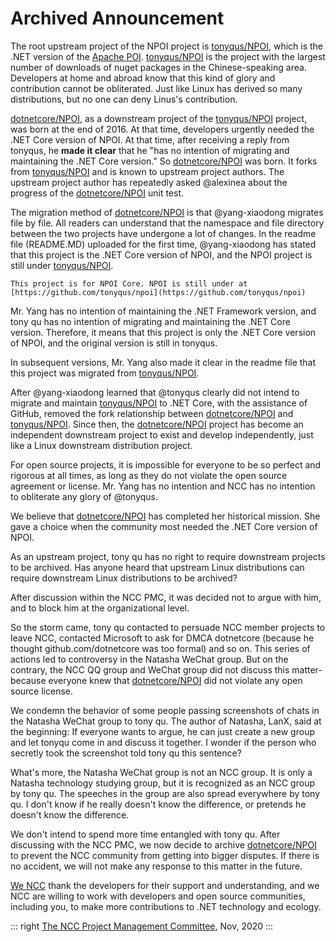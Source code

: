 # Archived Announcement

The root upstream project of the NPOI project is [tonyqus/NPOI](https://github.com/tonyqus/NPOI), which is the .NET version of the [Apache POI](https://github.com/apache/poi). [tonyqus/NPOI](https://github.com/tonyqus/NPOI) is the project with the largest number of downloads of nuget packages in the Chinese-speaking area. Developers at home and abroad know that this kind of glory and contribution cannot be obliterated. Just like Linux has derived so many distributions, but no one can deny Linus's contribution.

[dotnetcore/NPOI](https://github.com/dotnetcore/NPOI), as a downstream project of the [tonyqus/NPOI](https://github.com/tonyqus/NPOI) project, was born at the end of 2016. At that time, developers urgently needed the .NET Core version of NPOI. At that time, after receiving a reply from tonyqus, he **made it clear** that he "has no intention of migrating and maintaining the .NET Core version." So [dotnetcore/NPOI](https://github.com/dotnetcore/NPOI) was born. It forks from [tonyqus/NPOI](https://github.com/tonyqus/NPOI) and is known to upstream project authors. The upstream project author has repeatedly asked @alexinea about the progress of the [dotnetcore/NPOI](https://github.com/dotnetcore/NPOI) unit test.

The migration method of [dotnetcore/NPOI](https://github.com/dotnetcore/NPOI) is that @yang-xiaodong migrates file by file. All readers can understand that the namespace and file directory between the two projects have undergone a lot of changes. In the readme file (README.MD) uploaded for the first time, @yang-xiaodong has stated that this project is the .NET Core version of NPOI, and the NPOI project is still under [tonyqus/NPOI](https://github.com/tonyqus/NPOI).

```
This project is for NPOI Core. NPOI is still under at [https://github.com/tonyqus/npoi](https://github.com/tonyqus/npoi)
```

Mr. Yang has no intention of maintaining the .NET Framework version, and tony qu has no intention of migrating and maintaining the .NET Core version. Therefore, it means that this project is only the .NET Core version of NPOI, and the original version is still in tonyqus.

In subsequent versions, Mr. Yang also made it clear in the readme file that this project was migrated from [tonyqus/NPOI](https://github.com/tonyqus/NPOI).

After @yang-xiaodong learned that @tonyqus clearly did not intend to migrate and maintain [tonyqus/NPOI](https://github.com/tonyqus/NPOI) to .NET Core, with the assistance of GitHub, removed the fork relationship between [dotnetcore/NPOI](https://github.com/dotnetcore/NPOI) and [tonyqus/NPOI](https://github.com/tonyqus/NPOI). Since then, the [dotnetcore/NPOI](https://github.com/dotnetcore/NPOI) project has become an independent downstream project to exist and develop independently, just like a Linux downstream distribution project.

For open source projects, it is impossible for everyone to be so perfect and rigorous at all times, as long as they do not violate the open source agreement or license. Mr. Yang has no intention and NCC has no intention to obliterate any glory of @tonyqus.

We believe that [dotnetcore/NPOI](https://github.com/dotnetcore/NPOI) has completed her historical mission. She gave a choice when the community most needed the .NET Core version of NPOI.

As an upstream project, tony qu has no right to require downstream projects to be archived. Has anyone heard that upstream Linux distributions can require downstream Linux distributions to be archived?

After discussion within the NCC PMC, it was decided not to argue with him, and to block him at the organizational level.

So the storm came, tony qu contacted to persuade NCC member projects to leave NCC, contacted Microsoft to ask for DMCA dotnetcore (because he thought github.com/dotnetcore was too formal) and so on. This series of actions led to controversy in the Natasha WeChat group. But on the contrary, the NCC QQ group and WeChat group did not discuss this matter-because everyone knew that [dotnetcore/NPOI](https://github.com/dotnetcore/NPOI) did not violate any open source license.

We condemn the behavior of some people passing screenshots of chats in the Natasha WeChat group to tony qu. The author of Natasha, LanX, said at the beginning: If everyone wants to argue, he can just create a new group and let tonyqu come in and discuss it together. I wonder if the person who secretly took the screenshot told tony qu this sentence?

What's more, the Natasha WeChat group is not an NCC group. It is only a Natasha technology studying group, but it is recognized as an NCC group by tony qu. The speeches in the group are also spread everywhere by tony qu. I don't know if he really doesn't know the difference, or pretends he doesn't know the difference.

We don't intend to spend more time entangled with tony qu. After discussing with the NCC PMC, we now decide to archive [dotnetcore/NPOI](https://github.com/dotnetcore/NPOI) to prevent the NCC community from getting into bigger disputes. If there is no accident, we will not make any response to this matter in the future.

[We NCC](https://github.com/dotnetcore) thank the developers for their support and understanding, and we NCC are willing to work with developers and open source communities, including you, to make more contributions to .NET technology and ecology.

::: right
[The NCC Project Management Committee](https://ncc.work/people/project-management-committee), Nov, 2020
:::